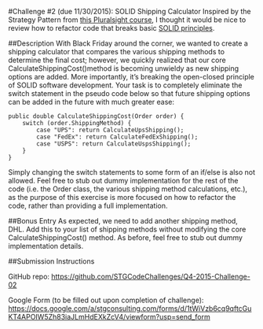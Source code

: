 #Challenge #2 (due 11/30/2015): SOLID Shipping Calculator
Inspired by the Strategy Pattern from [this Pluralsight course](http://app.pluralsight.com/library/courses/patterns-library/table-of-contents), I thought it would be nice to review how to refactor code that breaks basic [SOLID principles](http://app.pluralsight.com/courses/principles-oo-design).

##Description
With Black Friday around the corner, we wanted to create a shipping calculator that compares the various shipping methods to determine the final cost; however, we quickly realized that our core CalculateShippingCost()method is becoming unwieldy as new shipping options are added.  More importantly, it’s breaking the open-closed principle of SOLID software development.  Your task is to completely eliminate the switch statement in the pseudo code below so that future shipping options can be added in the future with much greater ease:

```
public double CalculateShippingCost(Order order) {
	switch (order.ShippingMethod) {
		case "UPS": return CalculateUpsShipping();
		case "FedEx": return CalculateFedExShipping();
		case "USPS": return CalculateUspsShipping();
	}
}
```

Simply changing the switch statements to some form of an if/else is also not allowed.  Feel free to stub out dummy implementation for the rest of the code (i.e. the Order class, the various shipping method calculations, etc.), as the purpose of this exercise is more focused on how to refactor the code, rather than providing a full implementation.

##Bonus Entry
As expected, we need to add another shipping method, DHL.  Add this to your list of shipping methods without modifying the core CalculateShippingCost() method.  As before, feel free to stub out dummy implementation details.

##Submission Instructions

GitHub repo: https://github.com/STGCodeChallenges/Q4-2015-Challenge-02

Google Form (to be filled out upon completion of challenge): https://docs.google.com/a/stgconsulting.com/forms/d/1tWiVzb6cq9qftcGuKT4APOIW5Zh83iaJLmHdEXkZcV4/viewform?usp=send_form
